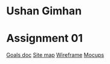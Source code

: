 # Ushan Gimhan
# Assignment 01
[Goals doc](https://docs.google.com/document/d/1evvmLnR81ouOj1rHScHZ2hhv6qbp_0--/edit?usp=sharing&ouid=103809854546080274212&rtpof=true&sd=true)
[Site map](https://www.gloomaps.com/a7jakoWepQ)
[Wireframe](https://drive.google.com/file/d/1aRZLqz6xiERFaQCH4glfG6lDctSqlFCU/view?usp=sharing)
[Mocups](https://www.figma.com/design/1LpcLzEz53cZHJD3GELcSY/Portfolio?node-id=0-1&t=gkpJ6U78V01yDG5s-1)
